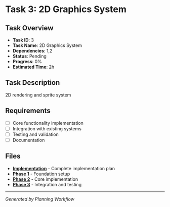 # Task 3: 2D Graphics System

## Task Overview
- **Task ID**: 3
- **Task Name**: 2D Graphics System
- **Dependencies**: 1,2
- **Status**: Pending
- **Progress**: 0%
- **Estimated Time**: 2h

## Task Description
2D rendering and sprite system

## Requirements
- [ ] Core functionality implementation
- [ ] Integration with existing systems
- [ ] Testing and validation
- [ ] Documentation

## Files
- **[Implementation](./2d-graphics-system-implementation.md)** - Complete implementation plan
- **[Phase 1](./2d-graphics-system-phase-1.md)** - Foundation setup
- **[Phase 2](./2d-graphics-system-phase-2.md)** - Core implementation
- **[Phase 3](./2d-graphics-system-phase-3.md)** - Integration and testing

---
*Generated by Planning Workflow*